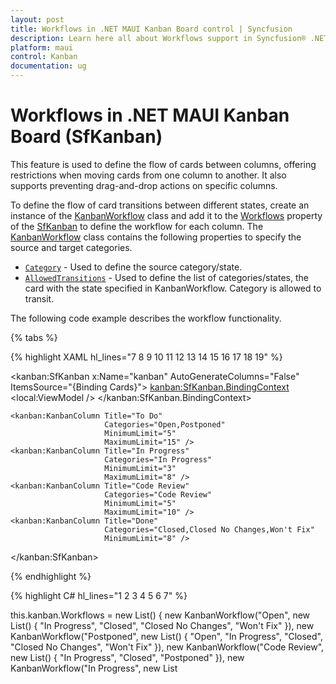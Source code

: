 ```yaml
---
layout: post
title: Workflows in .NET MAUI Kanban Board control | Syncfusion
description: Learn here all about Workflows support in Syncfusion® .NET MAUI Kanban Board (SfKanban) control and more.
platform: maui
control: Kanban
documentation: ug
---
```


# Workflows in .NET MAUI Kanban Board (SfKanban)

This feature is used to define the flow of cards between columns, offering restrictions when moving cards from one column to another. It also supports preventing drag-and-drop actions on specific columns.

To define the flow of card transitions between different states, create an instance of the [KanbanWorkflow](https://help.syncfusion.com/cr/maui/Syncfusion.Maui.Kanban.KanbanWorkflow.html) class and add it to the [Workflows](https://help.syncfusion.com/cr/maui/Syncfusion.Maui.Kanban.SfKanban.html#Syncfusion_Maui_Kanban_SfKanban_Workflows) property of the [SfKanban](https://help.syncfusion.com/cr/maui/Syncfusion.Maui.Kanban.SfKanban.html) to define the workflow for each column. The [KanbanWorkflow](https://help.syncfusion.com/cr/maui/Syncfusion.Maui.Kanban.KanbanWorkflow.html) class contains the following properties to specify the source and target categories.

* [`Category`](https://help.syncfusion.com/cr/maui/Syncfusion.Maui.Kanban.KanbanWorkflow.html#Syncfusion_Maui_Kanban_KanbanWorkflow_Category) - Used to define the source category/state.
* [`AllowedTransitions`](https://help.syncfusion.com/cr/maui/Syncfusion.Maui.Kanban.KanbanWorkflow.html#Syncfusion_Maui_Kanban_KanbanWorkflow_AllowedTransitions) - Used to define the list of categories/states, the card with the state specified in KanbanWorkflow. Category is allowed to transit.

The following code example describes the workflow functionality.

{% tabs %}

{% highlight XAML hl_lines="7 8 9 10 11 12 13 14 15 16 17 18 19" %}

<kanban:SfKanban x:Name="kanban"
                 AutoGenerateColumns="False"
                 ItemsSource="{Binding Cards}">
    <kanban:SfKanban.BindingContext>
        <local:ViewModel />
    </kanban:SfKanban.BindingContext>
    
    <kanban:KanbanColumn Title="To Do"
                         Categories="Open,Postponed"
                         MinimumLimit="5"
                         MaximumLimit="15" />
    <kanban:KanbanColumn Title="In Progress"
                         Categories="In Progress"
                         MinimumLimit="3"
                         MaximumLimit="8" />
    <kanban:KanbanColumn Title="Code Review"
                         Categories="Code Review"
                         MinimumLimit="5"
                         MaximumLimit="10" />
    <kanban:KanbanColumn Title="Done"
                         Categories="Closed,Closed No Changes,Won't Fix"
                         MinimumLimit="8" />
</kanban:SfKanban>

{% endhighlight %}

{% highlight C# hl_lines="1 2 3 4 5 6 7" %}

this.kanban.Workflows = new List<KanbanWorkflow>()
{
    new KanbanWorkflow("Open", new List<object>() { "In Progress", "Closed", "Closed No Changes", "Won't Fix" }),
    new KanbanWorkflow("Postponed", new List<object>() { "Open", "In Progress", "Closed", "Closed No Changes", "Won't Fix" }),
    new KanbanWorkflow("Code Review", new List<object>() { "In Progress", "Closed", "Postponed" }),
    new KanbanWorkflow("In Progress", new List<object>() { "Code Review", "Postponed" }),
};

{% endhighlight %}

{% highlight C# tabtitle="ViewModel.cs" %}

public class ViewModel
{
    #region Constructor

    /// <summary>
    /// Initializes a new instance of the <see cref="ViewModel"/> class.
    /// </summary>
    public ViewModel()
    {
        this.Cards = this.GetCardDetails();
    }

    #endregion

    #region Properties

    /// <summary>
    /// Gets or sets the collection of <see cref="KanbanModel"/> objects representing cards in various stages.
    /// </summary>
    public ObservableCollection<KanbanModel> Cards { get; set; }

    #endregion

    #region Private methods

    /// <summary>
    /// Represents the retrieval of a collection of predefined Kanban task cards.
    /// </summary>
    /// <returns>An observable collection of <see cref="KanbanModel"/> instances.</returns>
    private ObservableCollection<KanbanModel> GetCardDetails()
    {
        Assembly assemblyName = typeof(SfImageSourceConverter).GetTypeInfo().Assembly;
        var cardsDetails = new ObservableCollection<KanbanModel>();

        cardsDetails.Add(new KanbanModel()
        {
            ID = 1,
            Title = "iOS - 1",
            ImageURL = assemblyName + ".people_circle1.png",
            Category = "Open",
            Description = "Analyze customer requirements.",
            IndicatorFill = Colors.Red,
            Tags = new List<string> { "Bug", "Customer", "Release Bug" }
        });

        cardsDetails.Add(new KanbanModel()
        {
            ID = 6,
            Title = "Xamarin - 6",
            ImageURL = assemblyName + ".people_circle2.png",
            Category = "Open",
            Description = "Show the retrieved data from the server in Grid control.",
            IndicatorFill = Colors.Red,
            Tags = new List<string> { "Bug", "Customer", "Breaking Issue" }
        });

        cardsDetails.Add(new KanbanModel()
        {
            ID = 3,
            Title = "iOS - 3",
            ImageURL = assemblyName + ".people_circle3.png",
            Category = "Postponed",
            Description = "Fix the filtering issues reported in Safari.",
            IndicatorFill = Colors.Red,
            Tags = new List<string> { "Bug", "Customer", "Breaking Issue" }
        });

        cardsDetails.Add(new KanbanModel()
        {
            ID = 11,
            Title = "iOS - 21",
            ImageURL = assemblyName + ".people_circle4.png",
            Category = "Postponed",
            Description = "Add input validation for editing.",
            IndicatorFill = Colors.Red,
            Tags = new List<string> { "Bug", "Customer", "Breaking Issue" }
        });

        cardsDetails.Add(new KanbanModel()
        {
            ID = 15,
            Title = "Android - 15",
            Category = "Open",
            ImageURL = assemblyName + ".people_circle5.png",
            Description = "Arrange web meetings for customers.",
            IndicatorFill = Colors.Red,
            Tags = new List<string> { "Story", "Kanban" }
        });

        cardsDetails.Add(new KanbanModel()
        {
            ID = 3,
            Title = "Android - 3",
            Category = "Code Review",
            ImageURL = assemblyName + ".people_circle6.png",
            Description = "API Improvements.",
            IndicatorFill = Colors.Purple,
            Tags = new List<string> { "Bug", "Customer" }
        });

        cardsDetails.Add(new KanbanModel()
        {
            ID = 4,
            Title = "UWP - 4",
            ImageURL = assemblyName + ".people_circle7.png",
            Category = "Code Review",
            Description = "Enhance editing functionality.",
            IndicatorFill = Colors.Brown,
            Tags = new List<string> { "Story", "Kanban" }
        });

        cardsDetails.Add(new KanbanModel()
        {
            ID = 9,
            Title = "Xamarin - 9",
            ImageURL = assemblyName + ".people_circle8.png",
            Category = "Code Review",
            Description = "Improve application's performance.",
            IndicatorFill = Colors.Orange,
            Tags = new List<string> { "Story", "Kanban" }
        });

        cardsDetails.Add(new KanbanModel()
        {
            ID = 13,
            Title = "UWP - 13",
            ImageURL = assemblyName + ".people_circle9.png",
            Category = "In Progress",
            Description = "Add responsive support to applications.",
            IndicatorFill = Colors.Brown,
            Tags = new List<string> { "Story", "Kanban" }
        });

        cardsDetails.Add(new KanbanModel()
        {
            ID = 17,
            Title = "Xamarin - 17",
            Category = "In Progress",
            ImageURL = assemblyName + ".people_circle10.png",
            Description = "Fix the issues reported in the IE browser.",
            IndicatorFill = Colors.Brown,
            Tags = new List<string> { "Bug", "Customer" }
        });

        cardsDetails.Add(new KanbanModel()
        {
            ID = 21,
            Title = "Xamarin - 21",
            Category = "In Progress",
            ImageURL = assemblyName + ".people_circle11.png",
            Description = "Improve the performance of editing functionality.",
            IndicatorFill = Colors.Purple,
            Tags = new List<string> { "Bug", "Customer" }
        });

        cardsDetails.Add(new KanbanModel()
        {
            ID = 19,
            Title = "iOS - 19",
            Category = "In Progress",
            ImageURL = assemblyName + ".people_circle12.png",
            Description = "Fix the issues reported by the customer.",
            IndicatorFill = Colors.Purple,
            Tags = new List<string> { "Bug" }
        });

        cardsDetails.Add(new KanbanModel()
        {
            ID = 8,
            Title = "Android",
            Category = "Code Review",
            ImageURL = assemblyName + ".people_circle13.png",
            Description = "Check login page validation.",
            IndicatorFill = Colors.Brown,
            Tags = new List<string> { "Feature" }
        });

        cardsDetails.Add(new KanbanModel()
        {
            ID = 24,
            Title = "UWP - 24",
            ImageURL = assemblyName + ".people_circle14.png",
            Category = "In Progress",
            Description = "Test editing functionality.",
            IndicatorFill = Colors.Orange,
            Tags = new List<string> { "Feature", "Customer", "Release" }
        });

        cardsDetails.Add(new KanbanModel()
        {
            ID = 20,
            Title = "iOS - 20",
            Category = "In Progress",
            ImageURL = assemblyName + ".people_circle15.png",
            Description = "Fix the issues reported in data binding.",
            IndicatorFill = Colors.Red,
            Tags = new List<string> { "Feature", "Release" }
        });

        cardsDetails.Add(new KanbanModel()
        {
            ID = 12,
            Title = "Xamarin - 12",
            Category = "In Progress",
            ImageURL = assemblyName + ".people_circle16.png",
            Description = "Test editing functionality.",
            IndicatorFill = Colors.Red,
            Tags = new List<string> { "Feature", "Release" }
        });

        cardsDetails.Add(new KanbanModel()
        {
            ID = 11,
            Title = "iOS - 11",
            Category = "In Progress",
            ImageURL = assemblyName + ".people_circle17.png",
            Description = "Check filtering validation.",
            IndicatorFill = Colors.Red,
            Tags = new List<string> { "Feature", "Release" }
        });

        cardsDetails.Add(new KanbanModel()
        {
            ID = 13,
            Title = "UWP - 13",
            ImageURL = assemblyName + ".people_circle18.png",
            Category = "Closed",
            Description = "Fix cannot open user's default database SQL error.",
            IndicatorFill = Colors.Purple,
            Tags = new List<string> { "Bug", "Internal", "Release" }
        });

        cardsDetails.Add(new KanbanModel()
        {
            ID = 14,
            Title = "Android - 14",
            Category = "Closed",
            ImageURL = assemblyName + ".people_circle19.png",
            Description = "Arrange a web meeting with the customer to get the login page requirement.",
            IndicatorFill = Colors.Red,
            Tags = new List<string> { "Feature" }
        });

        cardsDetails.Add(new KanbanModel()
        {
            ID = 15,
            Title = "Xamarin - 15",
            Category = "Closed",
            ImageURL = assemblyName + ".people_circle20.png",
            Description = "Login page validation.",
            IndicatorFill = Colors.Red,
            Tags = new List<string> { "Bug" }
        });

        cardsDetails.Add(new KanbanModel()
        {
            ID = 16,
            Title = "Xamarin - 16",
            ImageURL = assemblyName + ".people_circle21.png",
            Category = "Closed",
            Description = "Test the application in the IE browser.",
            IndicatorFill = Colors.Purple,
            Tags = new List<string> { "Bug" }
        });

        cardsDetails.Add(new KanbanModel()
        {
            ID = 20,
            Title = "UWP - 20",
            ImageURL = assemblyName + ".people_circle22.png",
            Category = "Closed",
            Description = "Analyze stored procedure.",
            IndicatorFill = Colors.Brown,
            Tags = new List<string> { "CustomSample", "Customer", "Incident" }
        });

        cardsDetails.Add(new KanbanModel()
        {
            ID = 21,
            Title = "Android - 21",
            Category = "Closed",
            ImageURL = assemblyName + ".people_circle23.png",
            Description = "Arrange a web meeting with the customer to get editing requirements.",
            IndicatorFill = Colors.Orange,
            Tags = new List<string> { "Story", "Improvement" }
        });

        return cardsDetails;
    }

    #endregion
}

{% endhighlight %}

{% endtabs %}

![workflow-in-maui-kanban](images/workflow/workflow-in-maui-kanban.gif)

By following the code snippet, you will notice that the card picked from the `In Progress` state is not allowed to be dropped in the `Open` state because we have defined that the card can only move from the `In Progress` state to the `Code Review`, and `Postponed` states, and not to any other states.